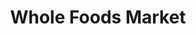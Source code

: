 ---
title: "Whole Foods Market"
url: /ann-arbor/whole-foods-market-washtenaw-avenue/
shop: supermarket
---